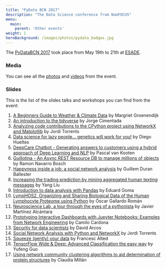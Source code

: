 ```yaml
---
title: "PyData BCN 2017"
description: "The Data Science conference from NumFOCUS"
menu:
  main:
    parent: 'Other events'
weight: 1
heroBackground: /images/photos/pydata_badges.jpg
---
```


<div class="container">
            <div class="row main_content">
                <div class="col-md-9 main_column">
  <p>The <a href="http://pydata.org/barcelona2017/" target="_blank">PyDataBCN 2017</a> took place from May 19th to 21th at <a href="http://www.esade.edu/homesite/esp/esadeforum" target="_blank">ESADE</a>.</p>
<h3>Media</h3>
<p>You can see all the <a href="https://www.flickr.com/photos/pydata/sets/72157684439580266/" target="_blank">photos</a> and <a href="https://www.youtube.com/playlist?list=PLGVZCDnMOq0oieXy92cJBwSirA3G2MCU1" target="_blank">videos</a> from the event.</p>
<h3>Slides</h3>
<p>This is the list of the slides talks and workshops you can find from the event:</p>
<ol>
<li><a href="https://www.slideshare.net/MargrietGroenendijk/pydata-barcelona-weather-and-climate-data" target="_blank">A Beginners Guide to Weather &amp; Climate Data</a> by Margriet Groenendijk</li>
<li><a href="https://github.com/cimentadaj/PyData_2017" target="_blank">An introduction to the tidyverse</a> by Jorge Cimentada</li>
<li><a href="https://github.com/jtorrents/thesis/blob/master/presentations/pydata_bcn/cpython_code_contributions.pdf" target="_blank">Analyzing code contributions to the CPython project using NetworkX and Matplotlib</a> by Jordi Torrents</li>
<li><a href="http://slides.com/j-diegohueltesvega/data-science-lazy-people#/" target="_blank">Data science for lazy people... genetics will work for you!</a> by Diego Hueltes</li>
<li><a href="https://www.slideshare.net/PascalvanKooten/deepcare-chatbot-generating-answers-to-customers-using-a-hybrid-approach-of-deep-learning-and-nlp" target="_blank">DeepCare Chatbot - Generating answers to customers using a hybrid approach of Deep Learning and NLP</a> by Pascal van Kooten</li>
<li><a href="https://www.slideshare.net/bloodbare/guillotina-76266421" target="_blank">Guillotina - An Async REST Resource DB to manage millions of objects</a> by Ramon Navarro Bosch</li>
<li><a href="https://github.com/Guillem-db/Happiness-inside-a-job-PyDataBcn17" target="_blank">Happyness inside a job: a social network analysis</a> by Guillem Duran Ballester</li>
<li><a href="https://drive.google.com/open?id=0B19Xo1zu3JtgZmVDaWVyTk1uN3M" target="_blank">Increasing the trading prediction by mining aggregated human texting messages</a> by Yang Liu</li>
<li><a href="https://github.com/eduardgoma/pandas-workshop" target="_blank">Introduction to data analysis with Pandas</a> by Eduard Goma</li>
<li><a href="https://bitbucket.org/lp-csic-uab/lymphosdocs/downloads/" target="_blank">LympHOS2, Organizing and Sharing Biological Data of the Human Lymphocyte Proteome using Python</a> by Óscar Gallardo Román</li>
<li><a href="https://www.slideshare.net/JavierMartinezAlcant/neuroscience-lab-a-tour-through-the-eyes-of-a-pythonista-pydata-barcelona2017" target="_blank">Neuroscience Lab, a tour through the eyes of a pythonista</a> by Javier Martínez Alcántara</li>
<li><a href="https://github.com/jccardonar/pydata_bcn_presentation" target="_blank">Prototyping Interactive Dashboards with Jupyter Notebooks: Examples from Network Engineering</a> by Camilo Cardona</li>
<li><a href="https://www.slideshare.net/DZPM/security-for-data-scientists" target="_blank">Security for data scientists</a> by David Arcos</li>
<li><a href="https://github.com/jtorrents/pydata_bcn_NetworkX" target="_blank">Social Network Analysis with Python and NetworkX</a> by Jordi Torrents</li>
<li><a href="https://speakerdeck.com/francescalted/squeeze-gently-your-big-data" target="_blank">Squeeze (gently) your data</a> by Francesc Alted</li>
<li><a href="https://storage.googleapis.com/yufengg-slides/pydataBCNslides.pdf" target="_blank">TensorFlow Wide &amp; Deep: Advanced Classification the easy way</a> by Yufeng Guo</li>
<li><a href="https://drive.google.com/file/d/0Bzli2ZOV2beTd01ZdHBkWHc5b2M/view" target="_blank">Using network community clustering algorithms to aid determination of protein structures</a> by Claudia Millán</li>
</ol>
                </div>
            </div>
        </div>
